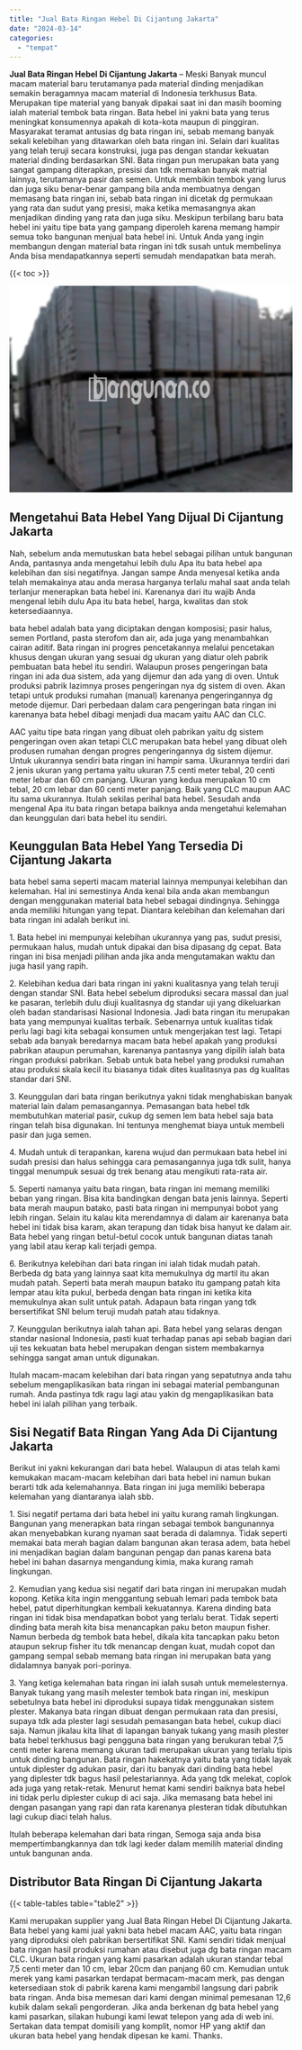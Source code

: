 ```yaml
---
title: "Jual Bata Ringan Hebel Di Cijantung Jakarta"
date: "2024-03-14"
categories: 
  - "tempat"
---
```


**Jual Bata Ringan Hebel Di Cijantung Jakarta** – Meski Banyak muncul macam material baru terutamanya pada material dinding menjadikan semakin beragamnya macam material di Indonesia terkhusus Bata. Merupakan tipe material yang banyak dipakai saat ini dan masih booming ialah material tembok bata ringan. Bata hebel ini yakni bata yang terus meningkat konsumennya apakah di kota-kota maupun di pinggiran. Masyarakat teramat antusias dg bata ringan ini, sebab memang banyak sekali kelebihan yang ditawarkan oleh bata ringan ini. Selain dari kualitas yang telah teruji secara konstruksi, juga pas dengan standar kekuatan material dinding berdasarkan SNI. Bata ringan pun merupakan bata yang sangat gampang diterapkan, presisi dan tdk memakan banyak matrial lainnya, terutamanya pasir dan semen. Untuk membikin tembok yang lurus dan juga siku benar-benar gampang bila anda membuatnya dengan memasang bata ringan ini, sebab bata ringan ini dicetak dg permukaan yang rata dan sudut yang presisi, maka ketika memasangnya akan menjadikan dinding yang rata dan juga siku. Meskipun terbilang baru bata hebel ini yaitu tipe bata yang gampang diperoleh karena memang hampir semua toko bangunan menjual bata hebel ini. Untuk Anda yang ingin membangun dengan material bata ringan ini tdk susah untuk membelinya Anda bisa mendapatkannya seperti semudah mendapatkan bata merah.

{{< toc >}}

![Jual Bata Ringan Hebel Di Cijantung Jakarta](/images/jual-hebel-murah-17.png)

## Mengetahui Bata Hebel Yang Dijual Di Cijantung Jakarta

Nah, sebelum anda memutuskan bata hebel sebagai pilihan untuk bangunan Anda, pantasnya anda mengetahui lebih dulu Apa itu bata hebel apa kelebihan dan sisi negatifnya. Jangan sampe Anda menyesal ketika anda telah memakainya atau anda merasa harganya terlalu mahal saat anda telah terlanjur menerapkan bata hebel ini. Karenanya dari itu wajib Anda mengenal lebih dulu Apa itu bata hebel, harga, kwalitas dan stok ketersediaannya.

bata hebel adalah bata yang diciptakan dengan komposisi; pasir halus, semen Portland, pasta sterofom dan air, ada juga yang menambahkan cairan aditif. Bata ringan ini progres pencetakannya melalui pencetakan khusus dengan ukuran yang sesuai dg ukuran yang diatur oleh pabrik pembuatan bata hebel itu sendiri. Walaupun proses pengeringan bata ringan ini ada dua sistem, ada yang dijemur dan ada yang di oven. Untuk produksi pabrik lazimnya proses pengeringan nya dg sistem di oven. Akan tetapi untuk produksi rumahan (manual) karenanya pengeringannya dg metode dijemur. Dari perbedaan dalam cara pengeringan bata ringan ini karenanya bata hebel dibagi menjadi dua macam yaitu AAC dan CLC.

AAC yaitu tipe bata ringan yang dibuat oleh pabrikan yaitu dg sistem pengeringan oven akan tetapi CLC merupakan bata hebel yang dibuat oleh produsen rumahan dengan progres pengeringannya dg sistem dijemur. Untuk ukurannya sendiri bata ringan ini hampir sama. Ukurannya terdiri dari 2 jenis ukuran yang pertama yaitu ukuran 7.5 centi meter tebal, 20 centi meter lebar dan 60 cm panjang. Ukuran yang kedua merupakan 10 cm tebal, 20 cm lebar dan 60 centi meter panjang. Baik yang CLC maupun AAC itu sama ukurannya. Itulah sekilas perihal bata hebel. Sesudah anda mengenal Apa itu bata ringan betapa baiknya anda mengetahui kelemahan dan keunggulan dari bata hebel itu sendiri.

## Keunggulan Bata Hebel Yang Tersedia Di Cijantung Jakarta

bata hebel sama seperti macam material lainnya mempunyai kelebihan dan kelemahan. Hal ini semestinya Anda kenal bila anda akan membangun dengan menggunakan material bata hebel sebagai dindingnya. Sehingga anda memiliki hitungan yang tepat. Diantara kelebihan dan kelemahan dari bata ringan ini adalah berikut ini.

1\. Bata hebel ini mempunyai kelebihan ukurannya yang pas, sudut presisi, permukaan halus, mudah untuk dipakai dan bisa dipasang dg cepat. Bata ringan ini bisa menjadi pilihan anda jika anda mengutamakan waktu dan juga hasil yang rapih.

2\. Kelebihan kedua dari bata ringan ini yakni kualitasnya yang telah teruji dengan standar SNI. Bata hebel sebelum diproduksi secara massal dan jual ke pasaran, terlebih dulu diuji kualitasnya dg standar uji yang dikeluarkan oleh badan standarisasi Nasional Indonesia. Jadi bata ringan itu merupakan bata yang mempunyai kualitas terbaik. Sebenarnya untuk kualitas tidak perlu lagi bagi kita sebagai konsumen untuk mengerjakan test lagi. Tetapi sebab ada banyak beredarnya macam bata hebel apakah yang produksi pabrikan ataupun perumahan, karenanya pantasnya yang dipilih ialah bata ringan produksi pabrikan. Sebab untuk bata hebel yang produksi rumahan atau produksi skala kecil itu biasanya tidak dites kualitasnya pas dg kualitas standar dari SNI.

3\. Keunggulan dari bata ringan berikutnya yakni tidak menghabiskan banyak material lain dalam pemasangannya. Pemasangan bata hebel tdk membutuhkan material pasir, cukup dg semen lem bata hebel saja bata ringan telah bisa digunakan. Ini tentunya menghemat biaya untuk membeli pasir dan juga semen.

4\. Mudah untuk di terapankan, karena wujud dan permukaan bata hebel ini sudah presisi dan halus sehingga cara pemasangannya juga tdk sulit, hanya tinggal menumpuk sesuai dg trek benang atau mengikuti rata-rata air.

5\. Seperti namanya yaitu bata ringan, bata ringan ini memang memiliki beban yang ringan. Bisa kita bandingkan dengan bata jenis lainnya. Seperti bata merah maupun batako, pasti bata ringan ini mempunyai bobot yang lebih ringan. Selain itu kalau kita merendamnya di dalam air karenanya bata hebel ini tidak bisa karam, akan terapung dan tidak bisa hanyut ke dalam air. Bata hebel yang ringan betul-betul cocok untuk bangunan diatas tanah yang labil atau kerap kali terjadi gempa.

6\. Berikutnya kelebihan dari bata ringan ini ialah tidak mudah patah. Berbeda dg bata yang lainnya saat kita memukulnya dg martil itu akan mudah patah. Seperti bata merah maupun batako itu gampang patah kita lempar atau kita pukul, berbeda dengan bata ringan ini ketika kita memukulnya akan sulit untuk patah. Adapaun bata ringan yang tdk bersertifikat SNI belum teruji mudah patah atau tidaknya.

7\. Keunggulan berikutnya ialah tahan api. Bata hebel yang selaras dengan standar nasional Indonesia, pasti kuat terhadap panas api sebab bagian dari uji tes kekuatan bata hebel merupakan dengan sistem membakarnya sehingga sangat aman untuk digunakan.

Itulah macam-macam kelebihan dari bata ringan yang sepatutnya anda tahu sebelum mengaplikasikan bata ringan ini sebagai material pembangunan rumah. Anda pastinya tdk ragu lagi atau yakin dg mengaplikasikan bata hebel ini ialah pilihan yang terbaik.

## Sisi Negatif Bata Ringan Yang Ada Di Cijantung Jakarta

Berikut ini yakni kekurangan dari bata hebel. Walaupun di atas telah kami kemukakan macam-macam kelebihan dari bata hebel ini namun bukan berarti tdk ada kelemahannya. Bata ringan ini juga memiliki beberapa kelemahan yang diantaranya ialah sbb.

1\. Sisi negatif pertama dari bata hebel ini yaitu kurang ramah lingkungan. Bangunan yang menerapkan bata ringan sebagai tembok bangunannya akan menyebabkan kurang nyaman saat berada di dalamnya. Tidak seperti memakai bata merah bagian dalam bangunan akan terasa adem, bata hebel ini menjadikan bagian dalam bangunan pengap dan panas karena bata hebel ini bahan dasarnya mengandung kimia, maka kurang ramah lingkungan.

2\. Kemudian yang kedua sisi negatif dari bata ringan ini merupakan mudah kopong. Ketika kita ingin menggantung sebuah lemari pada tembok bata hebel, patut diperhitungkan kembali kekuatannya. Karena dinding bata ringan ini tidak bisa mendapatkan bobot yang terlalu berat. Tidak seperti dinding bata merah kita bisa menancapkan paku beton maupun fisher. Namun berbeda dg tembok bata hebel, dikala kita tancapkan paku beton ataupun sekrup fisher itu tdk menancap dengan kuat, mudah copot dan gampang sempal sebab memang bata ringan ini merupakan bata yang didalamnya banyak pori-porinya.

3\. Yang ketiga kelemahan bata ringan ini ialah susah untuk memelesternya. Banyak tukang yang masih melester tembok bata ringan ini, meskipun sebetulnya bata hebel ini diproduksi supaya tidak menggunakan sistem plester. Makanya bata ringan dibuat dengan permukaan rata dan presisi, supaya tdk ada plester lagi sesudah pemasangan bata hebel, cukup diaci saja. Namun jikalau kita lihat di lapangan banyak tukang yang masih plester bata hebel terkhusus bagi pengguna bata ringan yang berukuran tebal 7,5 centi meter karena memang ukuran tadi merupakan ukuran yang terlalu tipis untuk dinding bangunan. Bata ringan hakekatnya yaitu bata yang tidak layak untuk diplester dg adukan pasir, dari itu banyak dari dinding bata hebel yang diplester tdk bagus hasil pelestariannya. Ada yang tdk melekat, coplok ada juga yang retak-retak. Menurut hemat kami sendiri baiknya bata hebel ini tidak perlu diplester cukup di aci saja. Jika memasang bata hebel ini dengan pasangan yang rapi dan rata karenanya plesteran tidak dibutuhkan lagi cukup diaci telah halus.

Itulah beberapa kelemahan dari bata ringan, Semoga saja anda bisa mempertimbangkannya dan tdk lagi keder dalam memilih material dinding untuk bangunan anda.

## Distributor Bata Ringan Di Cijantung Jakarta

{{< table-tables table="table2" >}}

Kami merupakan supplier yang Jual Bata Ringan Hebel Di Cijantung Jakarta. Bata hebel yang kami jual yakni bata hebel macam AAC, yaitu bata ringan yang diproduksi oleh pabrikan bersertifikat SNI. Kami sendiri tidak menjual bata ringan hasil produksi rumahan atau disebut juga dg bata ringan macam CLC. Ukuran bata ringan yang kami pasarkan adalah ukuran standar tebal 7,5 centi meter dan 10 cm, lebar 20cm dan panjang 60 cm. Kemudian untuk merek yang kami pasarkan terdapat bermacam-macam merk, pas dengan ketersediaan stok di pabrik karena kami mengambil langsung dari pabrik bata ringan. Anda bisa memesan dari kami dengan minimal pemesanan 12,6 kubik dalam sekali pengorderan. Jika anda berkenan dg bata hebel yang kami pasarkan, silakan hubungi kami lewat telepon yang ada di web ini. Sertakan data tempat domisili yang komplit, nomor HP yang aktif dan ukuran bata hebel yang hendak dipesan ke kami. Thanks.
